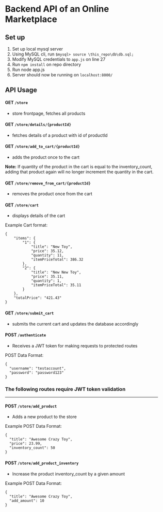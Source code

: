 # Backend API of an Online Marketplace
## Set up
1. Set up local mysql server
2. Using MySQL cli, run `$mysql> source \this_repo\db\db.sql;`
3. Modify MySQL credentials to `app.js` on line 27
4. Run `npm install` on repo directory
5. Run node app.js
6. Server should now be running on `localhost:8000/`

## API Usage

#### GET `/store`
- store frontpage, fetches all products

#### GET `/store/details/{productId}`
- fetches details of a product with id of productId

#### GET `/store/add_to_cart/{productId}`
- adds the product once to the cart

**Note:**  If quantity of the product in the cart is equal to the inventory_count, adding that product again will no longer increment the quantity in the cart.

#### GET `/store/remove_from_cart/{productId}`
- removes the product once from the cart

#### GET `/store/cart`
- displays details of the cart

Example Cart format:
```
{
    "items": {
        "1": {
            "title": "New Toy",
            "price": 35.12,
            "quantity": 11,
            "itemPriceTotal": 386.32
        },
        "2": {
            "title": "New New Toy",
            "price": 35.11,
            "quantity": 1,
            "itemPriceTotal": 35.11
        }
    },
    "totalPrice": "421.43"
}
```

#### GET `/store/submit_cart`
- submits the current cart and updates the database accordingly

#### POST `/authenticate`
- Receives a JWT token for making requests to protected routes

POST Data Format:

```
{
  "username": "testaccount",
  "password": "password123"
}
```

### The following routes require JWT token validation
________________________
#### POST `/store/add_product`
- Adds a new product to the store

Example POST Data Format:

```
{
  "title": "Awesome Crazy Toy",
  "price": 23.99,
  "inventory_count": 50
}
```

#### POST `/store/add_product_inventory`
- Increase the product inventory_count by a given amount

Example POST Data Format:

```
{
  "title": "Awesome Crazy Toy",
  "add_amount": 10
}
```

